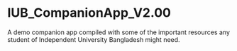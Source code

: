 # IUB_CompanionApp_V2.00

A demo companion app compiled with some of the important resources any student of Independent University Bangladesh might need.

